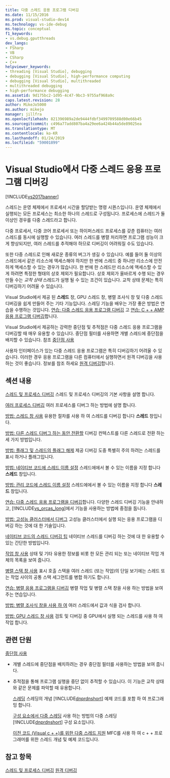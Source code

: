 ```yaml
---
title: 다중 스레드 응용 프로그램 디버깅
ms.date: 11/15/2016
ms.prod: visual-studio-dev14
ms.technology: vs-ide-debug
ms.topic: conceptual
f1_keywords:
- vs.debug.gputthreads
dev_langs:
- FSharp
- VB
- CSharp
- C++
helpviewer_keywords:
- threading [Visual Studio], debugging
- debugging [Visual Studio], high-performance computing
- debugging [Visual Studio], multithreaded
- multithreaded debugging
- high-performance debugging
ms.assetid: 9d175bc2-1d95-4c47-9bc3-9755af968a9c
caps.latest.revision: 28
author: MikeJo5000
ms.author: mikejo
manager: jillfra
ms.openlocfilehash: 821396989a2de9444fdbf3499709588d00e66b45
ms.sourcegitcommit: c496a77add807ba4a29ee6a424b44a5de89025ea
ms.translationtype: MT
ms.contentlocale: ko-KR
ms.lasthandoff: 01/24/2019
ms.locfileid: "59001899"
---
```

# <a name="debug-multithreaded-applications-in-visual-studio"></a>Visual Studio에서 다중 스레드 응용 프로그램 디버깅
[!INCLUDE[vs2017banner](../includes/vs2017banner.md)]

스레드는 운영 체제에서 프로세서 시간을 할당받는 명령 시퀀스입니다. 운영 체제에서 실행되는 모든 프로세스는 최소한 하나의 스레드로 구성됩니다. 프로세스에 스레드가 둘 이상인 경우를 다중 스레드라고 합니다.

 다중 프로세서, 다중 코어 프로세서 또는 하이퍼스레드 프로세스를 갖춘 컴퓨터는 여러 스레드를 동시에 실행할 수 있습니다. 여러 스레드를 병렬 처리하면 프로그램 성능이 크게 향상되지만, 여러 스레드를 추적해야 하므로 디버깅이 어려워질 수도 있습니다.

 또한 다중 스레드로 인해 새로운 종류의 버그가 생길 수 있습니다. 예를 들어 둘 이상의 스레드에서 같은 리소스에 액세스해야 하지만 한 번에 스레드 중 하나만 리소스에 안전하게 액세스할 수 있는 경우가 많습니다. 한 번에 한 스레드만 리소스에 액세스할 수 있게 하려면 특정한 형태의 상호 제외가 필요합니다. 상호 제외가 올바르게 수행 되는 경우 만들 수는 *교착 상태* 스레드가 실행 될 수 있는 조건이 있습니다. 교착 상태 문제는 특히 디버깅하기 어려울 수 있습니다.

 Visual Studio에서 제공 된 **스레드** 창, GPU 스레드 창, 병렬 조사식 창 및 다중 스레드 디버깅을 쉽게 만들어 주는 기타 기능입니다. 스레딩 기능을 배우는 가장 좋은 방법은 연습을 수행하는 것입니다. [연습: 다중 스레드 응용 프로그램 디버깅](../debugger/walkthrough-debugging-a-multithreaded-application.md) 고 [연습: C + + AMP 응용 프로그램 디버깅](http://msdn.microsoft.com/library/40e92ecc-f6ba-411c-960c-b3047b854fb5)합니다.

 Visual Studio에서 제공하는 강력한 중단점 및 추적점은 다중 스레드 응용 프로그램을 디버깅할 때 매우 유용할 수 있습니다. 중단점 필터를 사용하면 개별 스레드에 중단점을 배치할 수 있습니다. 참조 [중단점 사용](../debugger/using-breakpoints.md)

 사용자 인터페이스가 있는 다중 스레드 응용 프로그램은 특히 디버깅하기 어려울 수 있습니다. 이러한 경우 응용 프로그램을 다른 컴퓨터에서 실행하면서 원격 디버깅을 사용하는 것이 좋습니다. 정보를 참조 하세요 [원격 디버깅](../debugger/remote-debugging.md)합니다.

## <a name="in-this-section"></a>섹션 내용
 [스레드 및 프로세스 디버깅](../debugger/debug-threads-and-processes.md) 스레드 및 프로세스 디버깅의 기본 사항을 설명 합니다.

 [여러 프로세스 디버깅](../debugger/debug-multiple-processes.md) 여러 프로세스를 디버그 하는 방법에 설명 합니다.

 [방법: 스레드 창 사용](../debugger/how-to-use-the-threads-window.md) 유용한 절차를 사용 하 여 스레드를 디버깅 합니다 **스레드** 창입니다.

 [방법: 다른 스레드 디버그 하는 동안 전환할](../debugger/how-to-switch-to-another-thread-while-debugging.md) 디버깅 컨텍스트를 다른 스레드로 전환 하는 세 가지 방법입니다.

 [방법: 플래그 및 스레드의 플래그 해제](../debugger/how-to-flag-and-unflag-threads.md) 제공 디버깅 도중 특별히 주의 하려는 스레드를 표시 하거나 플래그입니다.

 [방법: 네이티브 코드에 스레드 이름 설정](../debugger/how-to-set-a-thread-name-in-native-code.md) 스레드에에서 볼 수 있는 이름을 지정 합니다 **스레드** 창입니다.

 [방법: 관리 코드에 스레드 이름 설정](../debugger/how-to-set-a-thread-name-in-managed-code.md) 스레드에에서 볼 수 있는 이름을 지정 합니다 **스레드** 창입니다.

 [연습: 다중 스레드 응용 프로그램을 디버깅](../debugger/walkthrough-debugging-a-multithreaded-application.md)합니다.
다양한 스레드 디버깅 기능을 안내하고, [!INCLUDE[vs_orcas_long](../includes/vs-orcas-long-md.md)]에서 기능을 사용하는 방법에 중점을 둡니다.

 [방법: 고성능 클러스터에서 디버그](../debugger/how-to-debug-on-a-high-performance-cluster.md) 고성능 클러스터에서 실행 되는 응용 프로그램을 디버깅 하는 것에 대 한 기술입니다.

 [네이티브 코드의 스레드 디버깅 팁](../debugger/tips-for-debugging-threads-in-native-code.md) 네이티브 스레드를 디버깅 하는 것에 대 한 유용할 수 있는 간단한 방법입니다.

 [작업 창 사용](../debugger/using-the-tasks-window.md) 상태 및 기타 유용한 정보를 비롯 한 모든 관리 되는 또는 네이티브 작업 개체의 목록을 보여 줍니다.

 [병렬 스택 창 사용](../debugger/using-the-parallel-stacks-window.md) 표시 호출 스택을 여러 스레드 (또는 작업)의 단일 보기에는 스레드 또는 작업 사이의 공통 스택 세그먼트를 병합 하기도 합니다.

 [연습: 병렬 응용 프로그램을 디버깅](../debugger/walkthrough-debugging-a-parallel-application.md) 병렬 작업 및 병렬 스택 창을 사용 하는 방법을 보여 주는 연습입니다.

 [방법: 병렬 조사식 창을 사용 하 여](../debugger/how-to-use-the-parallel-watch-window.md) 여러 스레드에서 값과 식을 검사 합니다.

 [방법: GPU 스레드 창 사용](../debugger/how-to-use-the-gpu-threads-window.md) 검토 및 디버깅 중 GPU에서 실행 되는 스레드를 사용 하 여 작업 합니다.

## <a name="related-sections"></a>관련 단원
 [중단점 사용](../debugger/using-breakpoints.md)
 -   개별 스레드에 중단점을 배치하려는 경우 중단점 필터를 사용하는 방법을 보여 줍니다.

- 추적점을 통해 프로그램 실행을 중단 없이 추적할 수 있습니다. 이 기능은 교착 상태와 같은 문제를 파악할 때 유용합니다.

  [스레딩](http://msdn.microsoft.com/library/7b46a7d9-c6f1-46d1-a947-ae97471bba87) 스레딩의 개념 [!INCLUDE[dnprdnshort](../includes/dnprdnshort-md.md)] 예제 코드를 포함 하 여 프로그래밍 합니다.

  [구성 요소에서 다중 스레딩](http://msdn.microsoft.com/library/2fc31e68-fb71-4544-b654-0ce720478779) 사용 하는 방법의 다중 스레딩 [!INCLUDE[dnprdnshort](../includes/dnprdnshort-md.md)] 구성 요소입니다.

  [이전 코드 (Visual c + +)를 위한 다중 스레드 지원](http://msdn.microsoft.com/library/24425b1f-5031-4c6b-aac7-017115a40e7c) MFC를 사용 하 여 c + + 프로그래머를 위한 스레드 개념 및 예제 코드입니다.

## <a name="see-also"></a>참고 항목
 [스레드 및 프로세스 디버깅](../debugger/debug-threads-and-processes.md) [원격 디버깅](../debugger/remote-debugging.md)
